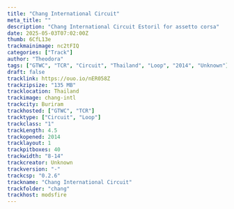 ```yaml
---
title: "Chang International Circuit"
meta_title: ""
description: "Chang International Circuit Estoril for assetto corsa"
date: 2025-05-03T07:02:00Z
thumb: 6CfL13e
trackmainimage: nc2tFIQ
categories: ["Track"]
author: "Theodora"
tags: ["GTWC", "TCR", "Circuit", "Thailand", "Loop", "2014", "Unknown"]
draft: false
tracklink: https://ouo.io/nER058Z
trackzipsize: "135 MB"
tracklocation: Thailand
trackimage: chang-intl
trackcity: Buriram
trackhosted: ["GTWC", "TCR"]
tracktype: ["Circuit", "Loop"]
trackclass: "1" 
trackLength: 4.5
trackopened: 2014
tracklayout: 1
trackpitboxes: 40
trackwidth: "8-14"
trackcreator: Unknown
trackversion: "-"
trackcsp: "0.2.6"
trackname: "Chang International Circuit"
trackfolder: "chang"
trackhost: modsfire
---
```



